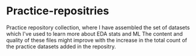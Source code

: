 # Practice-repositries
Practice repository collection, where I have assembled the set of datasets which I've used to learn more about EDA stats and ML
The content and quality of these files might improve with the increase in the total count of the practice datasets added in the repositry.
